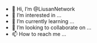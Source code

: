 - 👋 Hi, I’m @LiusanNetwork
- 👀 I’m interested in ...
- 🌱 I’m currently learning ...
- 💞️ I’m looking to collaborate on ...
- 📫 How to reach me ...

<!---
LiusanNetwork/LiusanNetwork is a ✨ special ✨ repository because its `README.md` (this file) appears on your GitHub profile.
You can click the Preview link to take a look at your changes.
--->
